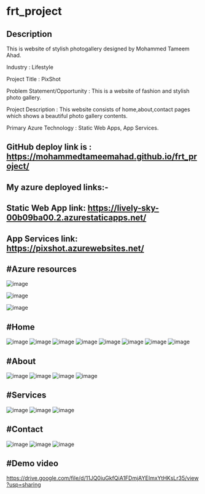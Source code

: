 # frt_project
## Description
This is website of stylish photogallery designed by Mohammed Tameem Ahad.

Industry : Lifestyle

Project Title : PixShot

Problem Statement/Opportunity : This is a website of fashion and stylish photo gallery.

Project Description : This website consists of home,about,contact pages which shows a beautiful photo gallery contents.

Primary Azure Technology : Static Web Apps, App Services.

## GitHub deploy link is : https://mohammedtameemahad.github.io/frt_project/
## My azure deployed links:- 

## Static Web App link: https://lively-sky-00b09ba00.2.azurestaticapps.net/
## App Services link: https://pixshot.azurewebsites.net/

## #Azure resources
![image](https://user-images.githubusercontent.com/117996715/213490314-303b4475-8a08-4dad-920c-f110c049c7fe.png)

![image](https://user-images.githubusercontent.com/117996715/213490112-e7f4b0f1-833f-47ca-a159-300aa6831e87.png)

![image](https://user-images.githubusercontent.com/117996715/213490212-9247e0d9-aea6-4e7e-b866-3e2438058970.png)


## #Home
![image](https://user-images.githubusercontent.com/117996715/213453844-7230bc61-dcd7-4adc-b01f-de6d19e5dfc1.png)
![image](https://user-images.githubusercontent.com/117996715/213453999-83259d1c-5a86-4989-ab6e-687c1b292a40.png)
![image](https://user-images.githubusercontent.com/117996715/213454297-c689c071-5c82-47b0-bd5d-0a3a81bd6533.png)
![image](https://user-images.githubusercontent.com/117996715/213454428-0c2afea5-0392-4fb9-9491-203004d168c9.png)
![image](https://user-images.githubusercontent.com/117996715/213454502-e920309c-4e3b-4582-bb1a-2a9a98a86bc9.png)
![image](https://user-images.githubusercontent.com/117996715/213454591-a91e49ef-7c7f-4b17-95ed-5df51ec01261.png)
![image](https://user-images.githubusercontent.com/117996715/213454685-a6d655d3-d5e2-488a-be84-278dd616d23c.png)
![image](https://user-images.githubusercontent.com/117996715/213454749-6e65fb67-781b-4c98-9f87-bb71f0e721c1.png)

## #About
![image](https://user-images.githubusercontent.com/117996715/213455060-47627721-8f35-43af-b532-a8f70cd50209.png)
![image](https://user-images.githubusercontent.com/117996715/213455124-9129c4c6-05e1-458e-a91c-b2d5bb6fcd5f.png)
![image](https://user-images.githubusercontent.com/117996715/213455198-abb7f34a-9dc1-41d2-8554-7a91d6b1d620.png)
![image](https://user-images.githubusercontent.com/117996715/213455251-417a0d4f-a83e-4fed-9c5a-f8ec3b801d2b.png)

## #Services
![image](https://user-images.githubusercontent.com/117996715/213456103-2c61d642-697d-44a5-8963-e4e27d902690.png)
![image](https://user-images.githubusercontent.com/117996715/213456074-51dc7e3e-c145-4bdf-ba53-565e46cb4141.png)
![image](https://user-images.githubusercontent.com/117996715/213456534-2a20b1fc-c7dd-4e85-976d-062098e781d4.png)



## #Contact
![image](https://user-images.githubusercontent.com/117996715/213456897-e7f66394-e080-4489-9f04-1149098f7962.png)
![image](https://user-images.githubusercontent.com/117996715/213456984-909cd707-9b3f-4ed9-b13a-1bacba6b7257.png)
![image](https://user-images.githubusercontent.com/117996715/213457039-c58fece8-f9e7-4bef-a09b-2f324f5e8884.png)

## #Demo video
https://drive.google.com/file/d/11JQ0iuGkfQiA1FDmjAYEImxYtHKsLr35/view?usp=sharing





